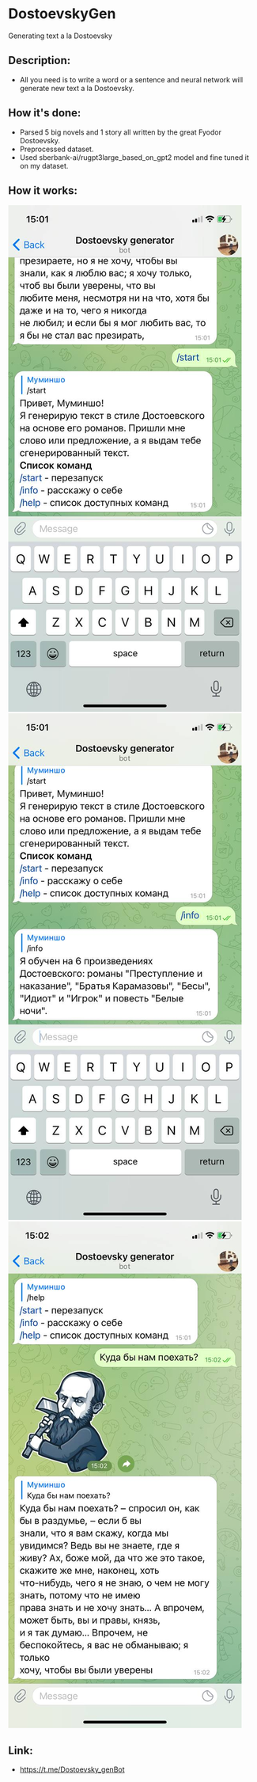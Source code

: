 # DostoevskyGen
Generating text a la Dostoevsky

## Description:
- All you need is to write a word or a sentence and neural network will generate new text a la Dostoevsky.

## How it's done:
- Parsed 5 big novels and 1 story all written by the great Fyodor Dostoevsky.
- Preprocessed dataset. 
- Used sberbank-ai/rugpt3large_based_on_gpt2 model and fine tuned it on my dataset.

## How it works:
![start](example/start.jpeg)
![info](example/info.jpeg)
![example](example/example.jpeg)

## Link:
- https://t.me/Dostoevsky_genBot

